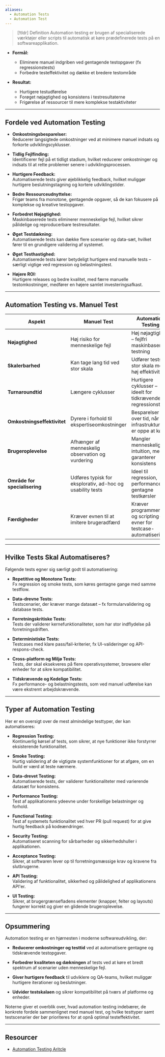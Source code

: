 ```yaml
---
aliases:
  - Automation Tests
  - Automation Test
---
```

> [!tldr] Definition
> Automation testing er brugen af specialiserede værktøjer eller scripts til automatisk at køre prædefinerede tests på en softwareapplikation.   

- **Formål:**  
    - Eliminere manuel indgriben ved gentagende testopgaver (fx regressionstests)  
    - Forbedre testeffektivitet og dække et bredere testområde
        
- **Resultat:**  
    - Hurtigere testudførelse  
    - Forøget nøjagtighed og konsistens i testresultaterne  
	 - Frigørelse af ressourcer til mere komplekse testaktiviteter
        
---

## Fordele ved Automation Testing
- **Omkostningsbesparelser:**  
    Reducerer langsigtede omkostninger ved at minimere manuel indsats og forkorte udviklingscyklusser.
    
- **Tidlig Fejlfinding:**  
    Identificerer fejl på et tidligt stadium, hvilket reducerer omkostninger og indsats til at rette problemer senere i udviklingsprocessen.
    
- **Hurtigere Feedback:**  
    Automatiserede tests giver øjeblikkelig feedback, hvilket muliggør hurtigere beslutningstagning og kortere udviklingstider.
    
- **Bedre Ressourceudnyttelse:**  
    Frigør teams fra monotone, gentagende opgaver, så de kan fokusere på komplekse og kreative testopgaver.
    
- **Forbedret Nøjagtighed:**  
    Maskinbaserede tests eliminerer menneskelige fejl, hvilket sikrer pålidelige og reproducerbare testresultater.
    
- **Øget Testdækning:**  
    Automatiserede tests kan dække flere scenarier og data-sæt, hvilket fører til en grundigere validering af systemet.
    
- **Øget Testhastighed:**  
    Automatiserede tests kører betydeligt hurtigere end manuelle tests – særligt vigtige ved regression og belastningstest.
    
- **Højere ROI:**  
    Hurtigere releases og bedre kvalitet, med færre manuelle testomkostninger, medfører en højere samlet investeringsafkast.
    
---

## Automation Testing vs. Manuel Test

|**Aspekt**|**Manuel Test**|**Automation Testing**|
|---|---|---|
|**Nøjagtighed**|Høj risiko for menneskelige fejl|Høj nøjagtighed – fejlfri maskinbaseret testning|
|**Skalerbarhed**|Kan tage lang tid ved stor skala|Udfører tests i stor skala med høj effektivitet|
|**Turnaroundtid**|Længere cyklusser|Hurtigere cyklusser – ideelt for tidkrævende regressionstests|
|**Omkostningseffektivitet**|Dyrere i forhold til ekspertiseomkostninger|Besparelser over tid, når infrastrukturen er oppe at køre|
|**Brugeroplevelse**|Afhænger af menneskelig observation og vurdering|Mangler menneskelig intuition, men garanterer konsistens|
|**Område for specialisering**|Udføres typisk for eksplorativ, ad-hoc og usability tests|Ideel til regression, performance og gentagne testkørsler|
|**Færdigheder**|Kræver evnen til at imitere brugeradfærd|Kræver programmering og scripting-evner for testcase-automatisering|

---

## Hvilke Tests Skal Automatiseres?
Følgende tests egner sig særligt godt til automatisering:

- **Repetitive og Monotone Tests:**  
    Fx regression og smoke tests, som køres gentagne gange med samme testflow.
    
- **Data-drevne Tests:**  
    Testscenarier, der kræver mange datasæt – fx formularvalidering og database tests.
    
- **Forretningskritiske Tests:**  
    Tests der validerer kernefunktionaliteter, som har stor indflydelse på forretningsdriften.
    
- **Deterministiske Tests:**  
    Testcases med klare pass/fail-kriterier, fx UI-valideringer og API-respons-check.
    
- **Cross-platform og Miljø Tests:**  
    Tests, der skal eksekveres på flere operativsystemer, browsere eller enheder for at sikre kompatibilitet.
    
- **Tidskrævende og Kedelige Tests:**  
    Fx performance- og belastningstests, som ved manuel udførelse kan være ekstremt arbejdskrævende.
    
---

## Typer af Automation Testing
Her er en oversigt over de mest almindelige testtyper, der kan automatiseres:

- **Regression Testing:**  
    Kontinuerlig kørsel af tests, som sikrer, at nye funktioner ikke forstyrrer eksisterende funktionalitet.
    
- **Smoke Testing:**  
    Hurtig validering af de vigtigste systemfunktioner for at afgøre, om en build er værd at teste nærmere.
    
- **Data-drevet Testing:**  
    Automatiserede tests, der validerer funktionaliteter med varierende datasæt for konsistens.
    
- **Performance Testing:**  
    Test af applikationens ydeevne under forskellige belastninger og forhold.
    
- **Functional Testing:**  
    Test af systemets funktionalitet ved hver PR (pull request) for at give hurtig feedback på kodeændringer.
    
- **Security Testing:**  
    Automatiseret scanning for sårbarheder og sikkerhedshuller i applikationen.
    
- **Acceptance Testing:**  
    Sikrer, at softwaren lever op til forretningsmæssige krav og kravene fra slutbrugerne.
    
- **API Testing:**  
    Validering af funktionalitet, sikkerhed og pålidelighed af applikationens API'er.
    
- **UI Testing:**  
    Sikrer, at brugergrænsefladens elementer (knapper, felter og layouts) fungerer korrekt og giver en glidende brugeroplevelse.
    
---

## Opsummering
Automation testing er en hjørnesten i moderne softwareudvikling, der:

- **Reducerer omkostninger og testtid** ved at automatisere gentagne og tidskrævende testopgaver.
    
- **Forbedrer kvaliteten og dækningen** af tests ved at køre et bredt spektrum af scenarier uden menneskelige fejl.
    
- **Giver hurtigere feedback** til udviklere og QA-teams, hvilket muliggør hurtigere iterationer og beslutninger.
    
- **Udvider testskalaen** og sikrer kompatibilitet på tværs af platforme og enheder.
    

Noterne giver et overblik over, hvad automation testing indebærer, de konkrete fordele sammenlignet med manuel test, og hvilke testtyper samt testscenarier der bør prioriteres for at opnå optimal testeffektivitet.

---

## Resourcer
- [Automation Testing Aritcle](https://www.browserstack.com/guide/automation-testing-tutorial)